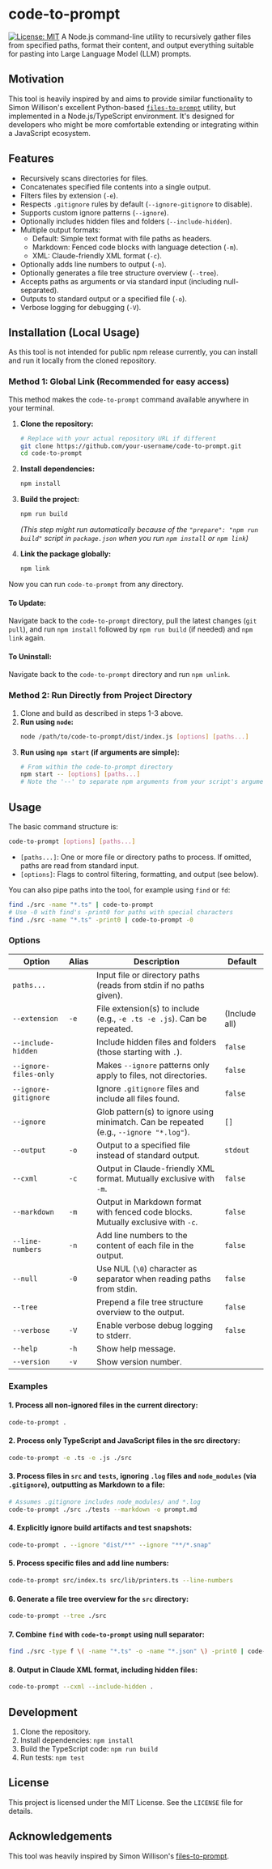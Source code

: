 # code-to-prompt

[![License: MIT](https://img.shields.io/badge/License-MIT-yellow.svg)](https://opensource.org/licenses/MIT)
A Node.js command-line utility to recursively gather files from specified paths, format their content, and output everything suitable for pasting into Large Language Model (LLM) prompts.

## Motivation

This tool is heavily inspired by and aims to provide similar functionality to Simon Willison's excellent Python-based [`files-to-prompt`](https://github.com/simonw/files-to-prompt) utility, but implemented in a Node.js/TypeScript environment. It's designed for developers who might be more comfortable extending or integrating within a JavaScript ecosystem.

## Features

- Recursively scans directories for files.
- Concatenates specified file contents into a single output.
- Filters files by extension (`-e`).
- Respects `.gitignore` rules by default (`--ignore-gitignore` to disable).
- Supports custom ignore patterns (`--ignore`).
- Optionally includes hidden files and folders (`--include-hidden`).
- Multiple output formats:
  - Default: Simple text format with file paths as headers.
  - Markdown: Fenced code blocks with language detection (`-m`).
  - XML: Claude-friendly XML format (`-c`).
- Optionally adds line numbers to output (`-n`).
- Optionally generates a file tree structure overview (`--tree`).
- Accepts paths as arguments or via standard input (including null-separated).
- Outputs to standard output or a specified file (`-o`).
- Verbose logging for debugging (`-V`).

## Installation (Local Usage)

As this tool is not intended for public npm release currently, you can install and run it locally from the cloned repository.

### Method 1: Global Link (Recommended for easy access)

This method makes the `code-to-prompt` command available anywhere in your terminal.

1.  **Clone the repository:**

    ```bash
    # Replace with your actual repository URL if different
    git clone https://github.com/your-username/code-to-prompt.git
    cd code-to-prompt
    ```

2.  **Install dependencies:**

    ```bash
    npm install
    ```

3.  **Build the project:**

    ```bash
    npm run build
    ```

    _(This step might run automatically because of the `"prepare": "npm run build"` script in `package.json` when you run `npm install` or `npm link`)_

4.  **Link the package globally:**
    ```bash
    npm link
    ```

Now you can run `code-to-prompt` from any directory.

#### To Update:
Navigate back to the `code-to-prompt` directory, pull the latest changes (`git pull`), and run `npm install` followed by `npm run build` (if needed) and `npm link` again.

#### To Uninstall:
Navigate back to the `code-to-prompt` directory and run `npm unlink`.

### Method 2: Run Directly from Project Directory

1.  Clone and build as described in steps 1-3 above.
2.  **Run using `node`:**
    ```bash
    node /path/to/code-to-prompt/dist/index.js [options] [paths...]
    ```
3.  **Run using `npm start` (if arguments are simple):**
    ```bash
    # From within the code-to-prompt directory
    npm start -- [options] [paths...]
    # Note the '--' to separate npm arguments from your script's arguments
    ```

## Usage

The basic command structure is:

```bash
code-to-prompt [options] [paths...]
```

- `[paths...]`: One or more file or directory paths to process. If omitted, paths are read from standard input.
- `[options]`: Flags to control filtering, formatting, and output (see below).

You can also pipe paths into the tool, for example using `find` or `fd`:

```bash
find ./src -name "*.ts" | code-to-prompt
# Use -0 with find's -print0 for paths with special characters
find ./src -name "*.ts" -print0 | code-to-prompt -0
```

### Options

| Option              | Alias | Description                                                                      | Default      |
| ------------------- | ----- | -------------------------------------------------------------------------------- | ------------ |
| `paths...`          |       | Input file or directory paths (reads from stdin if no paths given).              |              |
| `--extension`       | `-e`  | File extension(s) to include (e.g., `-e .ts -e .js`). Can be repeated.           | (Include all)|
| `--include-hidden`  |       | Include hidden files and folders (those starting with `.`).                      | `false`      |
| `--ignore-files-only`|      | Makes `--ignore` patterns only apply to files, not directories.                  | `false`      |
| `--ignore-gitignore`|       | Ignore `.gitignore` files and include all files found.                           | `false`      |
| `--ignore`          |       | Glob pattern(s) to ignore using minimatch. Can be repeated (e.g., `--ignore "*.log"`). | `[]`         |
| `--output`          | `-o`  | Output to a specified file instead of standard output.                           | `stdout`     |
| `--cxml`            | `-c`  | Output in Claude-friendly XML format. Mutually exclusive with `-m`.              | `false`      |
| `--markdown`        | `-m`  | Output in Markdown format with fenced code blocks. Mutually exclusive with `-c`. | `false`      |
| `--line-numbers`    | `-n`  | Add line numbers to the content of each file in the output.                      | `false`      |
| `--null`            | `-0`  | Use NUL (`\0`) character as separator when reading paths from stdin.             | `false`      |
| `--tree`            |       | Prepend a file tree structure overview to the output.                            | `false`      |
| `--verbose`         | `-V`  | Enable verbose debug logging to stderr.                                          | `false`      |
| `--help`            | `-h`  | Show help message.                                                               |              |
| `--version`         | `-v`  | Show version number.                                                             |              |

### Examples

#### 1. Process all non-ignored files in the current directory:
```bash
code-to-prompt .
```

#### 2. Process only TypeScript and JavaScript files in the src directory:
```bash
code-to-prompt -e .ts -e .js ./src
```

#### 3. Process files in `src` and `tests`, ignoring `.log` files and `node_modules` (via `.gitignore`), outputting as Markdown to a file:
```bash
# Assumes .gitignore includes node_modules/ and *.log
code-to-prompt ./src ./tests --markdown -o prompt.md
```

#### 4. Explicitly ignore build artifacts and test snapshots:
```bash
code-to-prompt . --ignore "dist/**" --ignore "**/*.snap"
```

#### 5. Process specific files and add line numbers:
```bash
code-to-prompt src/index.ts src/lib/printers.ts --line-numbers
```

#### 6. Generate a file tree overview for the `src` directory:
```bash
code-to-prompt --tree ./src
```

#### 7. Combine `find` with `code-to-prompt` using null separator:
```bash
find ./src -type f \( -name "*.ts" -o -name "*.json" \) -print0 | code-to-prompt -0 --markdown
```

#### 8. Output in Claude XML format, including hidden files:
```bash
code-to-prompt --cxml --include-hidden .
```

## Development

1.  Clone the repository.
2.  Install dependencies: `npm install`
3.  Build the TypeScript code: `npm run build`
4.  Run tests: `npm test`

## License

This project is licensed under the MIT License. See the `LICENSE` file for details.

## Acknowledgements

This tool was heavily inspired by Simon Willison's [files-to-prompt](https://github.com/simonw/files-to-prompt).
```
